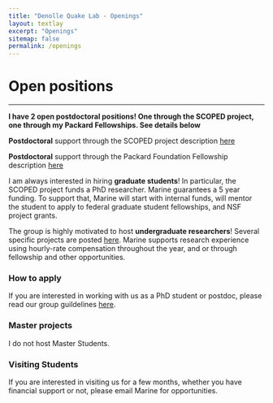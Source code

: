 ```yaml
---
title: "Denolle Quake Lab - Openings"
layout: textlay
excerpt: "Openings"
sitemap: false
permalink: /openings
---
```


# Open positions
---
**I have 2 open postdoctoral positions! One through the SCOPED project, one through my Packard Fellowships. See details below**

**Postdoctoral** support through the SCOPED project description [here](./downloads/SCOPED_announcement.pdf)

**Postdoctoral** support through the Packard Foundation Fellowship description [here](./downloads/Packard_2021-2022_postdoc.pdf)

I am always interested in hiring **graduate students**! In particular, the SCOPED project funds a PhD researcher. Marine guarantees a 5 year funding. To support that, Marine will start with internal funds, will mentor the student to apply to federal graduate student fellowships, and NSF project grants.

The group is highly motivated to host **undergraduate researchers**! Several specific projects are posted [here](./downloads/URE.pdf). Marine supports research experience using hourly-rate compensation throughout the year, and or through fellowship and other opportunities.

### How to apply
If you are interested in working with us as a PhD student or postdoc, please read our group guildelines [here]("https://github.com/Denolle-Lab/working_as_a_group/blob/main/onboarding.md").

### Master projects 
I do not host Master Students.

### Visiting Students
If you are interested in visiting us for a few months, whether you have financial support or not, please email Marine for opportunities.


<figure>
<!-- <img src="{{ site.url }}{{ site.baseurl }}/images/picpic/Gallery/.jpg" width="95%"> -->
</figure>
